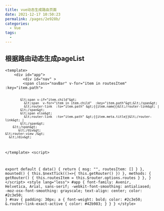 ```yaml
---
title: vue动态生成路由页面
date: 2021-12-17 10:50:23
permalink: /pages/2e928b/
categories:
  - Vue
tags:
  - 
---
```


<h2 id="根据路由动态生成pagelist">根据路由动态生成pageList</h2>
<pre><code>&lt;template&gt;
    &lt;div id="app"&gt;
        &lt;div id="nav" &gt;
        &lt;span class="navBar" v-for="item in routesItem" :key="item.path"&gt;
         
            &lt;span v-if="item.child"&gt;
              &lt;span  v-for="item in item.child"  :key="item.path"&gt;&lt;/span&gt;
              &lt;router-link  :to="item.path" &gt;{{item.name}}&lt;/router-link&gt; | 
            &lt;/span&gt;
            &lt;span else&gt;
              &lt;router-link  :to="item.path" &gt;{{item.meta.title}}&lt;/router-link&gt; | 
            &lt;/span&gt;  
        &lt;/span&gt;   
           &lt;/div&gt;
    &lt;router-view /&gt;
      &lt;/div&gt;
&lt;/template&gt;
&lt;script&gt;

  export default {
    data() {
      return {
        msg: "",
        routesItem: []
      }
    },
    mounted() {
      this.$nextTick(()=&gt;{
        this.getRouter()
      })
    },
    methods: {
      getRouter() {
        this.routesItem = this.$router.options.routes
      }
    },
  }
&lt;/script&gt;
&lt;style lang="less"&gt;
  #app
  {
  font-family:
  Avenir,
  Helvetica,
  Arial,
  sans-serif;
  -webkit-font-smoothing:
  antialiased;
  -moz-osx-font-smoothing:
  grayscale;
  text-align:
  center;
  color:
  #2c3e50;
  }
  #nav
  {
  padding:
  30px;
  a
  {
  font-weight:
  bold;
  color:
  #2c3e50;
  &amp;.router-link-exact-active
  {
  color:
  #42b983;
  }
  }
  }
&lt;/style&gt;
</code></pre>

